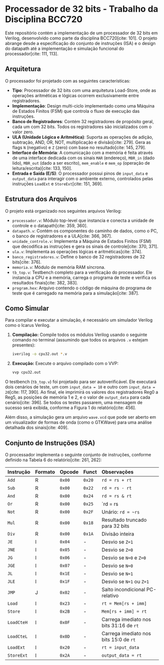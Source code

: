 # Processador de 32 bits - Trabalho da Disciplina BCC720

Este repositório contém a implementação de um processador de 32 bits em Verilog, desenvolvido como parte da disciplina BCC720[cite: 101]. O projeto abrange desde a especificação do conjunto de instruções (ISA) e o design do datapath até a implementação e simulação funcional do processador[cite: 111, 113].

## Arquitetura

O processador foi projetado com as seguintes características:

* **Tipo**: Processador de 32 bits com uma arquitetura Load-Store, onde as operações aritméticas e lógicas ocorrem exclusivamente entre registradores.
* **Implementação**: Design multi-ciclo implementado como uma Máquina de Estados Finitos (FSM) que controla o fluxo de execução das instruções.
* **Banco de Registradores**: Contém 32 registradores de propósito geral, cada um com 32 bits. Todos os registradores são inicializados com o valor zero.
* **ULA (Unidade Lógica e Aritmética)**: Suporta as operações de adição, subtração, AND, OR, NOT, multiplicação e divisão[cite: 279]. Gera as flags `N` (negativo) e `Z` (zero) com base no resultado[cite: 145, 279].
* **Interface de Memória**: A comunicação com a memória é feita através de uma interface dedicada com os sinais `MAR` (endereço), `MBR_in` (dado lido), `MBR_out` (dado a ser escrito), `mem_enable` e `mem_op` (operação de leitura/escrita)[cite: 133, 150].
* **Entrada e Saída (E/S)**: O processador possui pinos de `input_data` e `output_data` para interagir com o ambiente externo, controlados pelas instruções `LoadExt` e `StoreExt`[cite: 151, 369].

## Estrutura dos Arquivos

O projeto está organizado nos seguintes arquivos Verilog:

* `processador.v`: Módulo top-level que instancia e conecta a unidade de controle e o datapath[cite: 359, 360].
* `datapath.v`: Contém os componentes do caminho de dados, como o PC, o banco de registradores e a ULA[cite: 366, 367].
* `unidade_controle.v`: Implementa a Máquina de Estados Finitos (FSM) que decodifica as instruções e gera os sinais de controle[cite: 370, 371].
* `ula.v`: Implementa as operações lógicas e aritméticas[cite: 374].
* `banco_registradores.v`: Define o banco de 32 registradores de 32 bits[cite: 376].
* `memoria.v`: Módulo de memória RAM síncrona.
* `tb_top.v`: Testbench completo para a verificação do processador. Ele instancia a CPU e a memória, carrega o programa de teste e verifica os resultados finais[cite: 382, 383].
* `program.hex`: Arquivo contendo o código de máquina do programa de teste que é carregado na memória para a simulação[cite: 387].

## Como Simular

Para compilar e executar a simulação, é necessário um simulador Verilog como o Icarus Verilog.

1.  **Compilação:**
    Compile todos os módulos Verilog usando o seguinte comando no terminal (assumindo que todos os arquivos `.v` estejam presentes):
    ```bash
    iverilog -o cpu32.out *.v
    ```

2.  **Execução:**
    Execute o arquivo compilado com o VVP:
    ```bash
    vvp cpu32.out
    ```

O testbench (`tb_top.v`) foi projetado para ser autoverificável. Ele executará dois cenários de teste, um com `input_data = 10` e outro com `input_data = 20`[cite: 117, 390]. Ao final, ele imprimirá os valores dos registradores Reg0 a Reg5, as posições de memória 1 e 2, e o valor de `output_data` para cada cenário[cite: 396]. Se todos os testes passarem, uma mensagem de sucesso será exibida, conforme a Figura 1 do relatório[cite: 456].

Além disso, a simulação gera um arquivo `wave.vcd` que pode ser aberto em um visualizador de formas de onda (como o GTKWave) para uma análise detalhada dos sinais[cite: 409].

## Conjunto de Instruções (ISA)

O processador implementa o seguinte conjunto de instruções, conforme definido na Tabela 6 do relatório[cite: 261, 262]:

| Instrução  | Formato | Opcode   | Funct    | Observações                                     |
| :--------- | :------ | :------- | :------- | :---------------------------------------------- |
| `Add`      | R       | `0x00`   | `0x20`   | `rd = rs + rt`                                  |
| `Sub`      | R       | `0x00`   | `0x22`   | `rd = rs - rt`                                  |
| `And`      | R       | `0x00`   | `0x24`   | `rd = rs & rt`                                  |
| `Or`       | R       | `0x00`   | `0x25`   | `rd = rs | rt`                                  |
| `Not`      | R       | `0x00`   | `0x2F`   | Unário: `rd = ~rs`                              |
| `Mul`      | R       | `0x00`   | `0x18`   | Resultado truncado para 32 bits                 |
| `Div`      | R       | `0x00`   | `0x1A`   | Divisão inteira                                 |
| `JE`       | I       | `0x04`   | -        | Desvio se `Z=1`                                 |
| `JNE`      | I       | `0x05`   | -        | Desvio se `Z=0`                                 |
| `JG`       | I       | `0x06`   | -        | Desvio se `N=0` e `Z=0`                         |
| `JGE`      | I       | `0x07`   | -        | Desvio se `N=0`                                 |
| `JL`       | I       | `0x1E`   | -        | Desvio se `N=1`                                 |
| `JLE`      | I       | `0x1F`   | -        | Desvio se `N=1` ou `Z=1`                        |
| `JMP`      | J       | `0x02`   | -        | Salto incondicional PC-relativo                 |
| `Load`     | I       | `0x23`   | -        | `rt = Mem[rs + imm]`                            |
| `Store`    | I       | `0x2B`   | -        | `Mem[rs + imm] = rt`                            |
| `LoadCteH` | I       | `0x0F`   | -        | Carrega imediato nos bits 31:16 de `rt`         |
| `LoadCteL` | I       | `0x0D`   | -        | Carrega imediato nos bits 15:0 de `rt`          |
| `LoadExt`  | I       | `0x20`   | -        | `rt = input_data`                               |
| `StoreExt` | I       | `0x2A`   | -        | `output_data = rt`                              |